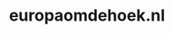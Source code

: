 ---
layout: post
title:  "europaomdehoek.nl"
internal_url:  "/dutchgov/europaomdehoek.nl.html"
subdomains_count: 6
all_subdomains_count: 6
urls_count: 5
ssl_rank: 100
http_rank: 70.4
url_link: /data/europaomdehoek.nl/urls.txt
all_subdomains_link: /data/europaomdehoek.nl/all_subdomains.txt
subdomains_link: /data/europaomdehoek.nl/subdomains.txt
categories: dutchgov
---